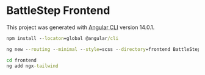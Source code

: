 # BattleStep Frontend

This project was generated with [Angular CLI](https://github.com/angular/angular-cli) version 14.0.1.

```cmd
npm install --locaton=global @angular/cli

ng new --routing --minimal --style=scss --directory=frontend BattleStep

cd frontend
ng add ngx-tailwind
```
